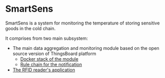 # SmartSens
SmartSens is a system for monitoring the temperature of storing sensitive goods in the cold chain.

It comprises from two main subsystem:

* The main data aggregation and monitoring module based on the open source version of ThingsBoard platform
  * [Docker stack of the module](https://github.com/isi-athena/smartsens-thingsboard-gateway)
  * [Rule chain for the notification](https://github.com/isi-athena/smartsens-thingsboard-rule-node)
* [The RFID reader's application](https://github.com/isi-athena/smartsens-rfid-reader)
